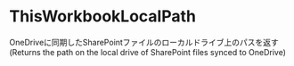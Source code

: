 # ThisWorkbookLocalPath
OneDriveに同期したSharePointファイルのローカルドライブ上のパスを返す (Returns the path on the local drive of SharePoint files synced to OneDrive)
